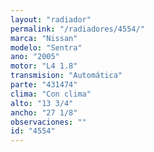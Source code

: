 ```yaml
---
layout: "radiador"
permalink: "/radiadores/4554/"
marca: "Nissan"
modelo: "Sentra"
ano: "2005"
motor: "L4 1.8"
transmision: "Automática"
parte: "431474"
clima: "Con clima"
alto: "13 3/4"
ancho: "27 1/8"
observaciones: ""
id: "4554"
---
```


